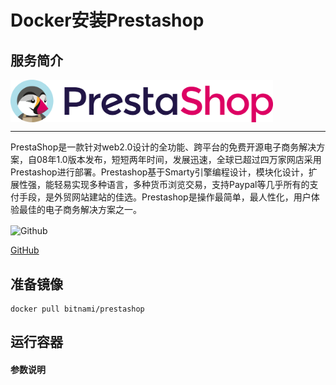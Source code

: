 # **Docker安装Prestashop** #
## 服务简介 ##

<img src="./../images/prestashop.png" width = "420" alt="Github" align=center />

* * *

PrestaShop是一款针对web2.0设计的全功能、跨平台的免费开源电子商务解决方案，自08年1.0版本发布，短短两年时间，发展迅速，全球已超过四万家网店采用Prestashop进行部署。Prestashop基于Smarty引擎编程设计，模块化设计，扩展性强，能轻易实现多种语言，多种货币浏览交易，支持Paypal等几乎所有的支付手段，是外贸网站建站的佳选。Prestashop是操作最简单，最人性化，用户体验最佳的电子商务解决方案之一。

 <img src="https://github.com/favicon.ico" width = "20" alt="Github" align=center />

[ GitHub ](https://github.com/PrestaShop/PrestaShop)
## 准备镜像 ##
    docker pull bitnami/prestashop
## 运行容器 ##
#### 参数说明 ####